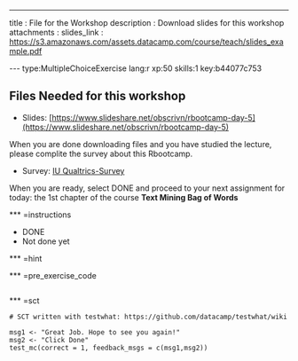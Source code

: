 ---
title       : File for the Workshop
description : Download slides for this workshop
attachments :
  slides_link : https://s3.amazonaws.com/assets.datacamp.com/course/teach/slides_example.pdf

--- type:MultipleChoiceExercise lang:r xp:50 skills:1 key:b44077c753
## Files Needed for this workshop

* Slides: [https://www.slideshare.net/obscrivn/rbootcamp-day-5](https://www.slideshare.net/obscrivn/rbootcamp-day-5)


When you are done downloading files and you have studied the lecture, please complite the survey about this Rbootcamp.

* Survey: [IU Qualtrics-Survey](https://iu.co1.qualtrics.com/jfe/form/SV_bp9NE1Rjo7mF8Mt)

When you are ready, select DONE and proceed to your next assignment for today: the 1st chapter of the course **Text Mining Bag of Words**



*** =instructions
- DONE
- Not done yet

*** =hint


*** =pre_exercise_code
```{r}

```

*** =sct
```{r}
# SCT written with testwhat: https://github.com/datacamp/testwhat/wiki

msg1 <- "Great Job. Hope to see you again!"
msg2 <- "Click Done"
test_mc(correct = 1, feedback_msgs = c(msg1,msg2))
```

